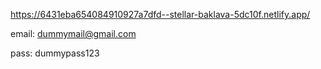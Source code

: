 https://6431eba654084910927a7dfd--stellar-baklava-5dc10f.netlify.app/

email: dummymail@gmail.com

pass: dummypass123
